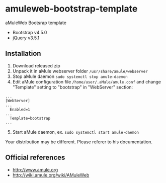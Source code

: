 # amuleweb-bootstrap-template
aMuleWeb Bootsrap template
* Bootstrap v4.5.0
* jQuery v3.5.1

## Installation
1. Download released zip
2. Unpack it in aMule webserver folder `/usr/share/amule/webserver`
3. Stop aMule daemon `sudo systemctl stop amule-daemon`
3. Edit aMule configuration file `/home/user/.aMule/amule.conf` and change "Template" setting to "bootstrap" in "WebServer" section:
```
...
[WebServer]
...
  Enabled=1
...
  Template=bootstrap
...
```
5. Start aMule daemon, ex. `sudo systemctl start amule-daemon`

Your distribution may be different. Please referer to his documentation.

## Official references
* http://www.amule.org
* http://wiki.amule.org/wiki/AMuleWeb
